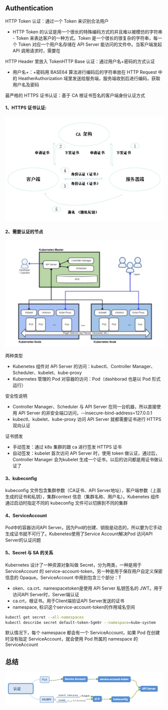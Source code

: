 ## Authentication

HTTP Token 认证：通过一个 Token 来识别合法用户

- HTTP Token 的认证是用一个很长的特殊编码方式的并且难以被模仿的字符串 - Token 来表达客户的一种方式。Token 是一个很长的很复杂的字符串，每一个 Token 对应一个用户名存储在 API Server 能访问的文件中。当客户端发起 API 调用请求时，需要在 

HTTP Header 里放入 TokenHTTP Base 认证：通过用户名+密码的方式认证

- 用户名+：+密码用 BASE64 算法进行编码后的字符串放在 HTTP Request 中的 HeatherAuthorization 域里发送给服务端，服务端收到后进行编码，获取用户名及密码

最严格的 HTTPS 证书认证：基于 CA 根证书签名的客户端身份认证方式

#### 1、HTTPS 证书认证:

![image-20200327170001861](https://raw.githubusercontent.com/wzxmt/images/master/img/image-20200327170001861.png)

#### 2、需要认证的节点

![image-20200327170208349](https://raw.githubusercontent.com/wzxmt/images/master/img/image-20200327170208349.png)

两种类型

- Kubenetes 组件对 API Server 的访问：kubectl、Controller Manager、Scheduler、kubelet、kube-proxy
- Kubernetes 管理的 Pod 对容器的访问：Pod（dashborad 也是以 Pod 形式运行）

安全性说明

- Controller Manager、Scheduler 与 API Server 在同一台机器，所以直接使用 API Server 的非安全端口访问，--insecure-bind-address=127.0.0.1
- kubectl、kubelet、kube-proxy 访问 API Server 就都需要证书进行 HTTPS 双向认证

证书颁发

- 手动签发：通过 k8s 集群的跟 ca 进行签发 HTTPS 证书
- 自动签发：kubelet 首次访问 API Server 时，使用 token 做认证，通过后，Controller Manager 会为kubelet 生成一个证书，以后的访问都是用证书做认证了

#### 3、kubeconfig

kubeconfig 文件包含集群参数（CA证书、API Server地址），客户端参数（上面生成的证书和私钥），集群context 信息（集群名称、用户名）。Kubenetes 组件通过启动时指定不同的 kubeconfig 文件可以切换到不同的集群

#### 4、ServiceAccount

Pod中的容器访问API Server。因为Pod的创建、销毁是动态的，所以要为它手动生成证书就不可行了。Kubenetes使用了Service Account解决Pod 访问API Server的认证问题

#### 5、Secret 与 SA 的关系

Kubernetes 设计了一种资源对象叫做 Secret，分为两类，一种是用于 ServiceAccount 的 service-account-token，另一种是用于保存用户自定义保密信息的 Opaque。ServiceAccount 中用到包含三个部分：T

- oken、ca.crt、namespacetoken是使用 API Server 私钥签名的 JWT。用于访问API Server时，Server端认证
- ca.crt，根证书。用于Client端验证API Server发送的证书
- namespace, 标识这个service-account-token的作用域名空间

```bash
kubectl get secret --all-namespaces
kubectl describe secret default-token-5gm9r --namespace=kube-system
```

默认情况下，每个 namespace 都会有一个 ServiceAccount，如果 Pod 在创建时没有指定 ServiceAccount，就会使用 Pod 所属的 namespace 的 ServiceAccount

## 总结

![image-20200327170743494](https://raw.githubusercontent.com/wzxmt/images/master/img/image-20200327170743494.png)